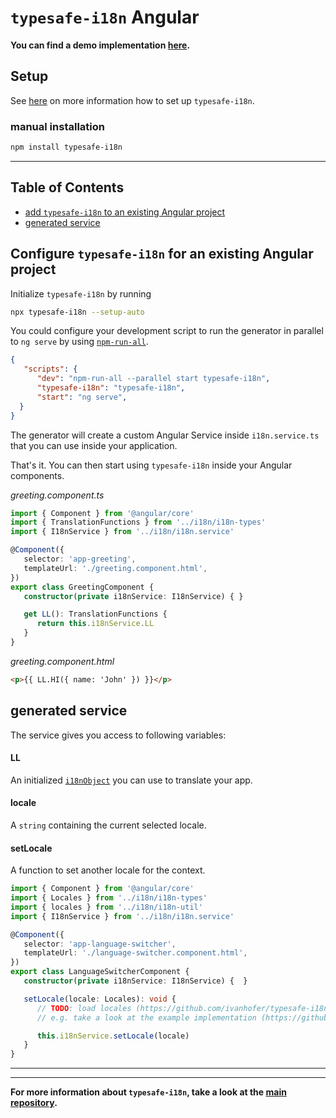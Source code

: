 # `typesafe-i18n` Angular

**You can find a demo implementation [here](https://github.com/ivanhofer/typesafe-i18n/tree/main/packages/adapter-angular/example).**

## Setup

See [here](https://github.com/ivanhofer/typesafe-i18n#get-started) on more information how to set up `typesafe-i18n`.

### manual installation

```bash
npm install typesafe-i18n
```

---

## Table of Contents
 - [add `typesafe-i18n` to an existing Angular project](#configure-typesafe-i18n-for-an-existing-angular-project)
 - [generated service](#generated-service)


<!-- ------------------------------------------------------------------------------------------ -->
<!-- ------------------------------------------------------------------------------------------ -->
<!-- ------------------------------------------------------------------------------------------ -->

## Configure `typesafe-i18n` for an existing Angular project


Initialize `typesafe-i18n` by running

```bash
npx typesafe-i18n --setup-auto
```

You could configure your development script to run the generator in parallel to `ng serve` by using [`npm-run-all`](https://github.com/mysticatea/npm-run-all).

```json
{
   "scripts": {
      "dev": "npm-run-all --parallel start typesafe-i18n",
      "typesafe-i18n": "typesafe-i18n",
      "start": "ng serve",
  }
}
```

The generator will create a custom Angular Service inside `i18n.service.ts` that you can use inside your application.

That's it. You can then start using `typesafe-i18n` inside your Angular components.


_greeting.component.ts_
```typescript
import { Component } from '@angular/core'
import { TranslationFunctions } from '../i18n/i18n-types'
import { I18nService } from '../i18n/i18n.service'

@Component({
   selector: 'app-greeting',
   templateUrl: './greeting.component.html',
})
export class GreetingComponent {
   constructor(private i18nService: I18nService) { }

   get LL(): TranslationFunctions {
      return this.i18nService.LL
   }
}
```

_greeting.component.html_
```html
<p>{{ LL.HI({ name: 'John' }) }}</p>
```

## generated service

The service gives you access to following variables:

#### LL

An initialized [`i18nObject`](https://github.com/ivanhofer/typesafe-i18n/tree/main/packages/runtime#i18nObject) you can use to translate your app.

#### locale

A `string` containing the current selected locale.

#### setLocale

A function to set another locale for the context.

```typescript
import { Component } from '@angular/core'
import { Locales } from '../i18n/i18n-types'
import { locales } from '../i18n/i18n-util'
import { I18nService } from '../i18n/i18n.service'

@Component({
   selector: 'app-language-switcher',
   templateUrl: './language-switcher.component.html',
})
export class LanguageSwitcherComponent {
   constructor(private i18nService: I18nService) {	}

   setLocale(locale: Locales): void {
      // TODO: load locales (https://github.com/ivanhofer/typesafe-i18n/tree/main/packages/generator#loading-locales)
      // e.g. take a look at the example implementation (https://github.com/ivanhofer/typesafe-i18n/blob/main/packages/adapter-angular/example/src/app/app.component.ts#L37)

      this.i18nService.setLocale(locale)
   }
}
```


---
---

**For more information about `typesafe-i18n`, take a look at the [main repository](https://github.com/ivanhofer/typesafe-i18n).**